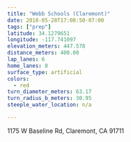 ```yaml
---
title: "Webb Schools (Claremont)"
date: 2018-05-28T17:08:50-07:00
tags: ["prep"]
latitude: 34.1279651
longitude: -117.741097
elevation_meters: 447.578
distance_meters: 400.00
lap_lanes: 6
home_lanes: 8
surface_type: artificial
colors: 
  - red
turn_diameter_meters: 63.17
turn_radius_b_meters: 30.95
steeple_water_location: n/a

---
```

1175 W Baseline Rd, Claremont, CA 91711
<!--more-->
